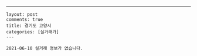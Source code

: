 ---
    layout: post
    comments: true
    title: 경기도 고양시
    categories: [실거래가]
    ---

    2021-06-10 실거래 정보가 없습니다.

    